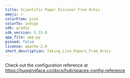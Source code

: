 ```yaml
---
title: Scientific Paper Discover From ArXiv
emoji: 🔥
colorFrom: pink
colorTo: indigo
sdk: gradio
sdk_version: 5.33.0
app_file: app.py
pinned: false
license: apache-2.0
short_description: Taking_Live_Papers_From_ArXiv
---
```


Check out the configuration reference at https://huggingface.co/docs/hub/spaces-config-reference
